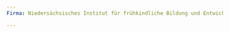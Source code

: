```yaml
---
Firma: Niedersächsisches Institut für frühkindliche Bildung und Entwicklung e.V., Osnabrück

---
```


